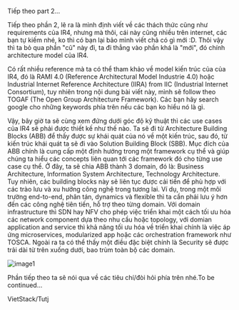 Tiếp theo part 2...


Tiếp theo phần 2, lẽ ra là mình định viết về các thách thức cũng như requirements của IR4, nhưng mà thôi, cái này cũng nhiều trên internet, các bạn tự kiếm nhé, ko thì có bạn lại bảo mình viết chả có gì mới :D. Thôi vậy thì ta bỏ qua phần "cũ" này đi, ta đi thẳng vào phần khá là "mới", đó chính architecture model của IR4.

Có rất nhiều reference mà ta có thể tham khảo về model kiến trúc của của IR4, đó là RAMI 4.0 (Reference Architectural Model Industrie 4.0) hoặc Industrial Internet Reference  Architecture (IIRA) from IIC (Industrial Internet Consortium), tuy nhiên trong nội dung bài viết này, mình sẽ follow theo TOGAF (The Open Group Architecture Framework). Các bạn hãy search google cho những keywords phía trên nếu các bạn ko hiểu nó là gì.

Vậy, bây giờ ta sẽ cùng xem đứng dưới góc độ kỹ thuật thì các use cases của IR4 sẽ phải được thiết kế như thế nào. Ta sẽ đi từ Architecture Building Blocks (ABB) để thấy được sự khái quát của nó về một kiến trúc, sau đó, từ kiến trúc khái quát ta sẽ đi vào Solution Building Block (SBB). Mục đích của ABB chính là cung cấp một định hướng trong một framework cụ thể và giúp chúng ta hiểu các concepts liên quan tới các framework đó cho từng use case cụ thể. Ở đây, ta sẽ chia ABB thành 3 domain, đó là: Business Architecture, Information System Architecture, Technology Architecture. Tuy nhiên, các building blocks này sẽ liên tục được cải tiến để phù hợp với các trào lưu và xu hướng công nghệ trong tương lai. Ví dụ,  trong một môi trường end-to-end, phân tán, dynamics và flexible thì ta cần phải lưu ý hơn đến các công nghệ tiên tiến, hỗ trợ theo từng domain. Với domain infrastructure thì SDN hay NFV cho phép việc triển khai một cách tối ưu hóa các network component dựa theo nhu cầu hoặc topology, với domian application and service thì khả năng tối ưu hóa về triển khai chính là việc áp ứng microservices, modularized app hoặc các orchestration framework như TOSCA. Ngoài ra ta có thể thấy một điều đặc biệt chính là Security sẽ được trải dài từ trên xuống dưới, bao trùm toàn bộ các domain.

![image1](../pictures/IR4f.png)



Phần tiếp theo ta sẽ nói qua về các tiêu chí/đòi hỏi phía trên nhé.To be continued...

VietStack/Tutj
